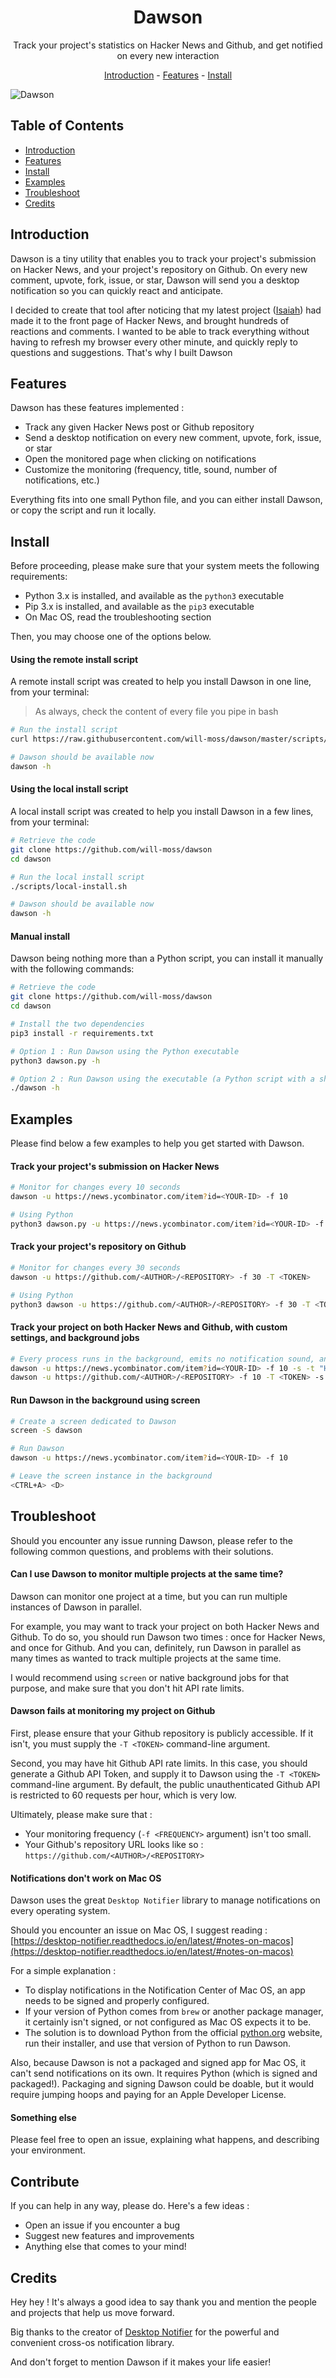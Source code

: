 <p align="center">
    <h1 align="center">Dawson</h1>
    <p align="center">
      Track your project's statistics on Hacker News and Github, and get notified on every new interaction
    </p>
    <p align="center">
      <a href="#introduction">Introduction</a> -
      <a href="#features">Features</a> -
      <a href="#install">Install</a>
    </p>
</p>

<img src="/assets/SCREENSHOT.png" alt="Dawson" />

## Table of Contents

- [Introduction](#introduction)
- [Features](#features)
- [Install](#install)
- [Examples](#examples)
- [Troubleshoot](#troubleshoot)
- [Credits](#credits)

## Introduction

Dawson is a tiny utility that enables you to track your project's submission on Hacker News, and your project's repository on Github.
On every new comment, upvote, fork, issue, or star, Dawson will send you a desktop notification so you can quickly react and anticipate.

I decided to create that tool after noticing that my latest project ([Isaiah](https://github.com/will-moss/isaiah)) had made it to the
front page of Hacker News, and brought hundreds of reactions and comments. I wanted to be able to track everything without having to refresh
my browser every other minute, and quickly reply to questions and suggestions. That's why I built Dawson

## Features

Dawson has these features implemented :
- Track any given Hacker News post or Github repository
- Send a desktop notification on every new comment, upvote, fork, issue, or star
- Open the monitored page when clicking on notifications
- Customize the monitoring (frequency, title, sound, number of notifications, etc.)

Everything fits into one small Python file, and you can either install Dawson, or copy the script and run it locally.

## Install

Before proceeding, please make sure that your system meets the following requirements:
- Python 3.x is installed, and available as the `python3` executable
- Pip 3.x is installed, and available as the `pip3` executable
- On Mac OS, read the troubleshooting section

Then, you may choose one of the options below.

#### Using the remote install script

A remote install script was created to help you install Dawson in one line, from your terminal:

> As always, check the content of every file you pipe in bash

```bash
# Run the install script
curl https://raw.githubusercontent.com/will-moss/dawson/master/scripts/remote-install.sh | bash

# Dawson should be available now
dawson -h
```

#### Using the local install script

A local install script was created to help you install Dawson in a few lines, from your terminal:

```bash
# Retrieve the code
git clone https://github.com/will-moss/dawson
cd dawson

# Run the local install script
./scripts/local-install.sh

# Dawson should be available now
dawson -h
```

#### Manual install

Dawson being nothing more than a Python script, you can install it manually with the following commands:

```bash
# Retrieve the code
git clone https://github.com/will-moss/dawson
cd dawson

# Install the two dependencies
pip3 install -r requirements.txt

# Option 1 : Run Dawson using the Python executable
python3 dawson.py -h

# Option 2 : Run Dawson using the executable (a Python script with a shebang)
./dawson -h
```

## Examples

Please find below a few examples to help you get started with Dawson.

#### Track your project's submission on Hacker News

```bash
# Monitor for changes every 10 seconds
dawson -u https://news.ycombinator.com/item?id=<YOUR-ID> -f 10

# Using Python
python3 dawson.py -u https://news.ycombinator.com/item?id=<YOUR-ID> -f 10
```

#### Track your project's repository on Github

```bash
# Monitor for changes every 30 seconds
dawson -u https://github.com/<AUTHOR>/<REPOSITORY> -f 30 -T <TOKEN>

# Using Python
python3 dawson -u https://github.com/<AUTHOR>/<REPOSITORY> -f 30 -T <TOKEN>
```

#### Track your project on both Hacker News and Github, with custom settings, and background jobs

```bash
# Every process runs in the background, emits no notification sound, and has its own notification title
dawson -u https://news.ycombinator.com/item?id=<YOUR-ID> -f 10 -s -t "Hacker News - Activity recorded" &
dawson -u https://github.com/<AUTHOR>/<REPOSITORY> -f 10 -T <TOKEN> -s -t "Github - Activity recorded" &
```

#### Run Dawson in the background using screen

```bash
# Create a screen dedicated to Dawson
screen -S dawson

# Run Dawson
dawson -u https://news.ycombinator.com/item?id=<YOUR-ID> -f 10

# Leave the screen instance in the background
<CTRL+A> <D>
```

## Troubleshoot

Should you encounter any issue running Dawson, please refer to the following common questions, and problems with their solutions.

#### Can I use Dawson to monitor multiple projects at the same time?

Dawson can monitor one project at a time, but you can run multiple instances of Dawson in parallel.

For example, you may want to track your project on both Hacker News and Github.
To do so, you should run Dawson two times : once for Hacker News, and once for Github.
And you can, definitely, run Dawson in parallel as many times as wanted to track multiple projects at the same time.

I would recommend using `screen` or native background jobs for that purpose, and make sure that you don't hit API rate limits.

#### Dawson fails at monitoring my project on Github

First, please ensure that your Github repository is publicly accessible. If it isn't,
you must supply the `-T <TOKEN>` command-line argument.

Second, you may have hit Github API rate limits. In this case, you should generate a Github API Token, and supply it to Dawson
using the `-T <TOKEN>` command-line argument. By default, the public unauthenticated Github API is restricted to 60 requests per hour, which is very low.

Ultimately, please make sure that :
- Your monitoring frequency (`-f <FREQUENCY>` argument) isn't too small.
- Your Github's repository URL looks like so : `https://github.com/<AUTHOR>/<REPOSITORY>`

#### Notifications don't work on Mac OS

Dawson uses the great `Desktop Notifier` library to manage notifications on every operating system.

Should you encounter an issue on Mac OS, I suggest reading : [https://desktop-notifier.readthedocs.io/en/latest/#notes-on-macos](https://desktop-notifier.readthedocs.io/en/latest/#notes-on-macos)

For a simple explanation :
- To display notifications in the Notification Center of Mac OS, an app needs to be signed and properly configured.
- If your version of Python comes from `brew` or another package manager, it certainly isn't signed, or not configured as Mac OS expects it to be.
- The solution is to download Python from the official [python.org](https://python.org) website, run their installer, and use that version of Python to run Dawson.

Also, because Dawson is not a packaged and signed app for Mac OS, it can't send notifications on its own. It requires Python (which is signed and packaged!).
Packaging and signing Dawson could be doable, but it would require jumping hoops and paying for an Apple Developer License.

#### Something else

Please feel free to open an issue, explaining what happens, and describing your environment.

## Contribute

If you can help in any way, please do. Here's a few ideas :
- Open an issue if you encounter a bug
- Suggest new features and improvements
- Anything else that comes to your mind!

## Credits

Hey hey ! It's always a good idea to say thank you and mention the people and projects that help us move forward.

Big thanks to the creator of [Desktop Notifier](https://github.com/samschott/desktop-notifier)
for the powerful and convenient cross-os notification library.

And don't forget to mention Dawson if it makes your life easier!
